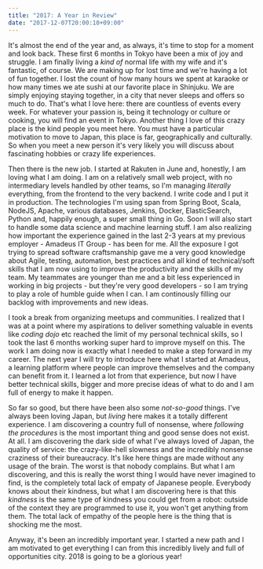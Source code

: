 ```yaml
---
title: "2017: A Year in Review"
date: "2017-12-07T20:00:10+09:00"
---
```


It's almost the end of the year and, as always, it's time to stop for a moment and look back.
These first 6 months in Tokyo have been a mix of joy and struggle. I am finally living a _kind of_ normal life with my wife and it's fantastic, of course. We are making up for lost time and we're having a lot of fun together. I lost the count of how many hours we spent at karaoke or how many times we ate sushi at our favorite place in Shinjuku. We are simply enjoying staying together, in a city that never sleeps and offers so much to do. That's what I love here: there are countless of events every week. For whatever your passion is, being it technology or culture or cooking, you will find an event in Tokyo. Another thing I love of this crazy place is the kind people you meet here. You must have a particular motivation to move to Japan, this place is far, geographically and culturally. So when you meet a new person it's very likely you will discuss about fascinating hobbies or crazy life experiences.

Then there is the new job. I started at Rakuten in June and, honestly, I am loving what I am doing. I am on a relatively small web project, with no intermediary levels handled by other teams, so I'm managing _literally_ everything, from the frontend to the very backend. I write code and I put it in production. The technologies I'm using span from Spring Boot, Scala, NodeJS, Apache, various databases, Jenkins, Docker, ElasticSearch, Python and, happily enough, a super small thing in Go. Soon I will also start to handle some data science and machine learning stuff. I am also realizing how important the experience gained in the last 2-3 years at my previous employer - Amadeus IT Group - has been for me. All the exposure I got trying to spread software craftsmanship gave me a very good knowledge about Agile, testing, automation, best practices and all kind of technical/soft skills that I am now using to improve the productivity and the skills of my team. My teammates are younger than me and a bit less experienced in working in big projects - but they're very good developers - so I am trying to play a role of humble guide when I can. I am continously filling our backlog with improvements and new ideas.

I took a break from organizing meetups and communities. I realized that I was at a point where my aspirations to deliver something valuable in events like _coding dojo_ etc reached the limit of my personal technical skills, so I took the last 6 months working super hard to improve myself on this. The work I am doing now is exactly what I needed to make a step forward in my career. The next year I will try to introduce here what I started at Amadeus, a learning platform where people can improve themselves and the company can benefit from it. I learned a lot from that experience, but now I have better technical skills, bigger and more precise ideas of what to do and I am full of energy to make it happen.

So far so good, but there have been also some _not-so-good_ things. I've always been loving Japan, but _living_ here makes it a totally different experience. I am discovering a country full of nonsense, where _following the procedures_ is the most important thing and good sense does not exist. At all. I am discovering the dark side of what I've always loved of Japan, the quality of service: the crazy-like-hell slowness and the incredibly nonsense craziness of their bureaucracy. It's like here things are made without any usage of the brain. The worst is that nobody complains.
But what I am discovering, and this is really the worst thing I would have never imagined to find, is the completely total lack of empaty of Japanese people. Everybody knows about their kindness, but what I am discovering here is that this _kindness_ is the same type of kindness you could get from a robot: outside of the context they are programmed to use it, you won't get anything from them. The total lack of empathy of the people here is the thing that is shocking me the most.

Anyway, it's been an incredibly important year. I started a new path and I am motivated to get everything I can from this incredibly lively and full of opportunities city. 2018 is going to be a glorious year!